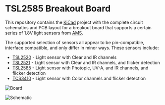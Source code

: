# TSL2585 Breakout Board

This repository contains the [KiCad](http://kicad.org/) project
with the complete circuit schematics and PCB layout for a breakout
board that supports a certain series of 1.8V light sensors from
[AMS](https://ams-osram.com/).

The supported selection of sensors all appear to be pin-compatible,
interface compatible, and only differ in minor ways. These sensors
include:

* [TSL2520](https://ams.com/en/tsl2520) - Light sensor with Clear and IR channels
* [TSL2521](https://ams.com/en/tsl2521) - Light sensor with Clear and IR channels, and flicker detection
* [TSL2585](https://ams.com/en/tsl2585) - Light sensor with Photopic, UV-A, and IR channels, and flicker detection
* [TCS3410](https://ams.com/en/tcs3410) - Light sensor with Color channels and flicker detection

![Board](https://raw.githubusercontent.com/dkonigsberg/tsl2585-breakout/master/docs/images/pcb-model.jpg)

![Schematic](https://raw.githubusercontent.com/dkonigsberg/tsl2585-breakout/master/docs/images/schematic.png)

